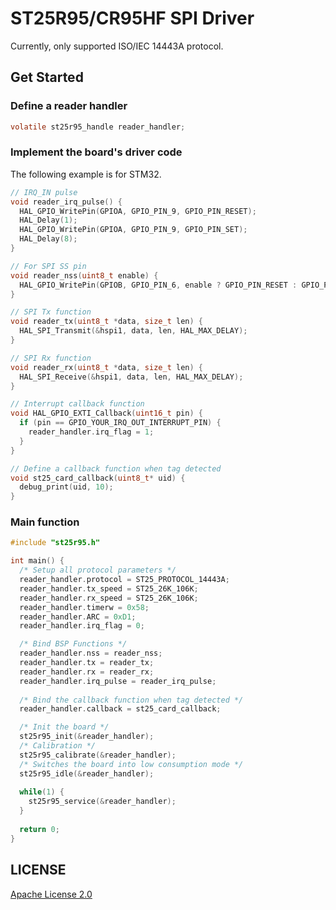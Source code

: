 # ST25R95/CR95HF SPI Driver

Currently, only supported ISO/IEC 14443A protocol.

## Get Started

### Define a reader handler

```c
volatile st25r95_handle reader_handler;
```

### Implement the board's driver code

The following example is for STM32.

```c
// IRQ_IN pulse
void reader_irq_pulse() {
  HAL_GPIO_WritePin(GPIOA, GPIO_PIN_9, GPIO_PIN_RESET);
  HAL_Delay(1);
  HAL_GPIO_WritePin(GPIOA, GPIO_PIN_9, GPIO_PIN_SET);
  HAL_Delay(8);
}

// For SPI SS pin
void reader_nss(uint8_t enable) {
  HAL_GPIO_WritePin(GPIOB, GPIO_PIN_6, enable ? GPIO_PIN_RESET : GPIO_PIN_SET);
}

// SPI Tx function
void reader_tx(uint8_t *data, size_t len) {
  HAL_SPI_Transmit(&hspi1, data, len, HAL_MAX_DELAY);
}

// SPI Rx function
void reader_rx(uint8_t *data, size_t len) {
  HAL_SPI_Receive(&hspi1, data, len, HAL_MAX_DELAY);
}

// Interrupt callback function
void HAL_GPIO_EXTI_Callback(uint16_t pin) {
  if (pin == GPIO_YOUR_IRQ_OUT_INTERRUPT_PIN) {
    reader_handler.irq_flag = 1;
  }    
}

// Define a callback function when tag detected
void st25_card_callback(uint8_t* uid) {
  debug_print(uid, 10);
}
```

### Main function

```c
#include "st25r95.h"

int main() {
  /* Setup all protocol parameters */
  reader_handler.protocol = ST25_PROTOCOL_14443A;
  reader_handler.tx_speed = ST25_26K_106K;
  reader_handler.rx_speed = ST25_26K_106K;
  reader_handler.timerw = 0x58;
  reader_handler.ARC = 0xD1;
  reader_handler.irq_flag = 0;

  /* Bind BSP Functions */
  reader_handler.nss = reader_nss;
  reader_handler.tx = reader_tx;
  reader_handler.rx = reader_rx;
  reader_handler.irq_pulse = reader_irq_pulse;
  
  /* Bind the callback function when tag detected */
  reader_handler.callback = st25_card_callback;

  /* Init the board */
  st25r95_init(&reader_handler);
  /* Calibration */
  st25r95_calibrate(&reader_handler);
  /* Switches the board into low consumption mode */
  st25r95_idle(&reader_handler);
  
  while(1) {
    st25r95_service(&reader_handler);
  }
  
  return 0;
}
```

## LICENSE

[Apache License 2.0](https://github.com/wilicw/st25r95/blob/main/LICENSE)

